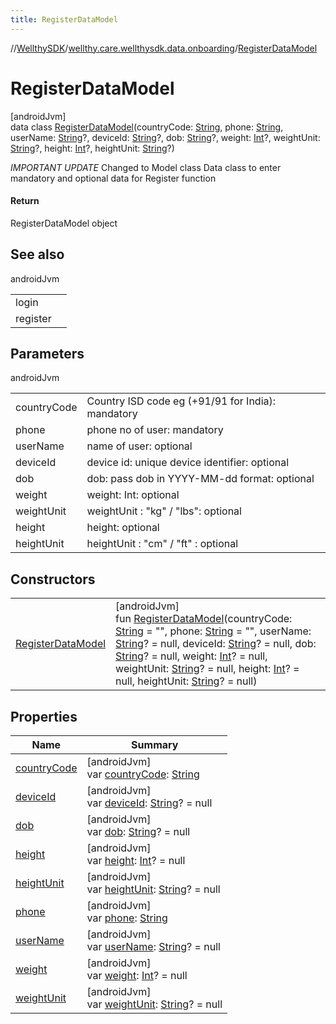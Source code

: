 ```yaml
---
title: RegisterDataModel
---
```

//[WellthySDK](../../../index.html)/[wellthy.care.wellthysdk.data.onboarding](../index.html)/[RegisterDataModel](index.html)



# RegisterDataModel



[androidJvm]\
data class [RegisterDataModel](index.html)(countryCode: [String](https://kotlinlang.org/api/latest/jvm/stdlib/kotlin/-string/index.html), phone: [String](https://kotlinlang.org/api/latest/jvm/stdlib/kotlin/-string/index.html), userName: [String](https://kotlinlang.org/api/latest/jvm/stdlib/kotlin/-string/index.html)?, deviceId: [String](https://kotlinlang.org/api/latest/jvm/stdlib/kotlin/-string/index.html)?, dob: [String](https://kotlinlang.org/api/latest/jvm/stdlib/kotlin/-string/index.html)?, weight: [Int](https://kotlinlang.org/api/latest/jvm/stdlib/kotlin/-int/index.html)?, weightUnit: [String](https://kotlinlang.org/api/latest/jvm/stdlib/kotlin/-string/index.html)?, height: [Int](https://kotlinlang.org/api/latest/jvm/stdlib/kotlin/-int/index.html)?, heightUnit: [String](https://kotlinlang.org/api/latest/jvm/stdlib/kotlin/-string/index.html)?)

*IMPORTANT UPDATE* Changed to Model class Data class to enter mandatory and optional data for Register function



#### Return



RegisterDataModel object



## See also


androidJvm

| | |
|---|---|
| login |  |
| register |  |



## Parameters


androidJvm

| | |
|---|---|
| countryCode | Country ISD code eg (+91/91 for India): mandatory |
| phone | phone no of user: mandatory |
| userName | name of user: optional |
| deviceId | device id: unique device identifier: optional |
| dob | dob: pass dob in YYYY-MM-dd format: optional |
| weight | weight: Int:  optional |
| weightUnit | weightUnit : "kg" / "lbs": optional |
| height | height: optional |
| heightUnit | heightUnit : "cm" / "ft" : optional |



## Constructors


| | |
|---|---|
| [RegisterDataModel](-register-data-model.html) | [androidJvm]<br>fun [RegisterDataModel](-register-data-model.html)(countryCode: [String](https://kotlinlang.org/api/latest/jvm/stdlib/kotlin/-string/index.html) = "", phone: [String](https://kotlinlang.org/api/latest/jvm/stdlib/kotlin/-string/index.html) = "", userName: [String](https://kotlinlang.org/api/latest/jvm/stdlib/kotlin/-string/index.html)? = null, deviceId: [String](https://kotlinlang.org/api/latest/jvm/stdlib/kotlin/-string/index.html)? = null, dob: [String](https://kotlinlang.org/api/latest/jvm/stdlib/kotlin/-string/index.html)? = null, weight: [Int](https://kotlinlang.org/api/latest/jvm/stdlib/kotlin/-int/index.html)? = null, weightUnit: [String](https://kotlinlang.org/api/latest/jvm/stdlib/kotlin/-string/index.html)? = null, height: [Int](https://kotlinlang.org/api/latest/jvm/stdlib/kotlin/-int/index.html)? = null, heightUnit: [String](https://kotlinlang.org/api/latest/jvm/stdlib/kotlin/-string/index.html)? = null) |


## Properties


| Name | Summary |
|---|---|
| [countryCode](country-code.html) | [androidJvm]<br>var [countryCode](country-code.html): [String](https://kotlinlang.org/api/latest/jvm/stdlib/kotlin/-string/index.html) |
| [deviceId](device-id.html) | [androidJvm]<br>var [deviceId](device-id.html): [String](https://kotlinlang.org/api/latest/jvm/stdlib/kotlin/-string/index.html)? = null |
| [dob](dob.html) | [androidJvm]<br>var [dob](dob.html): [String](https://kotlinlang.org/api/latest/jvm/stdlib/kotlin/-string/index.html)? = null |
| [height](height.html) | [androidJvm]<br>var [height](height.html): [Int](https://kotlinlang.org/api/latest/jvm/stdlib/kotlin/-int/index.html)? = null |
| [heightUnit](height-unit.html) | [androidJvm]<br>var [heightUnit](height-unit.html): [String](https://kotlinlang.org/api/latest/jvm/stdlib/kotlin/-string/index.html)? = null |
| [phone](phone.html) | [androidJvm]<br>var [phone](phone.html): [String](https://kotlinlang.org/api/latest/jvm/stdlib/kotlin/-string/index.html) |
| [userName](user-name.html) | [androidJvm]<br>var [userName](user-name.html): [String](https://kotlinlang.org/api/latest/jvm/stdlib/kotlin/-string/index.html)? = null |
| [weight](weight.html) | [androidJvm]<br>var [weight](weight.html): [Int](https://kotlinlang.org/api/latest/jvm/stdlib/kotlin/-int/index.html)? = null |
| [weightUnit](weight-unit.html) | [androidJvm]<br>var [weightUnit](weight-unit.html): [String](https://kotlinlang.org/api/latest/jvm/stdlib/kotlin/-string/index.html)? = null |

